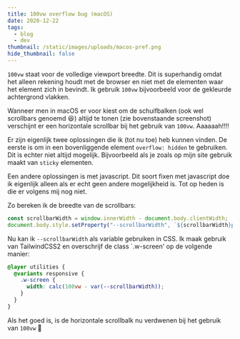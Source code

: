 ```yaml
---
title: 100vw overflow bug (macOS)
date: 2020-12-22
tags:
  - blog
  - dev
thumbnail: /static/images/uploads/macos-pref.png
hide_thumbnail: false
---
```

`100vw` staat voor de volledige viewport breedte. Dit is superhandig omdat het alleen rekening houdt met de browser en niet met de elementen waar het element zich in bevindt. Ik gebruik `100vw` bijvoorbeeld voor de gekleurde achtergrond vlakken.

Wanneer men in macOS er voor kiest om de schuifbalken (ook wel scrollbars genoemd 😆) altijd te tonen (zie bovenstaande screenshot) verschijnt er een horizontale scrollbar bij het gebruik van `100vw`. Aaaaaah!!!!

Er zijn eigenlijk twee oplossingen die ik (tot nu toe) heb kunnen vinden. De eerste is om in een bovenliggende element `overflow: hidden` te gebruiken. Dit is echter niet altijd mogelijk. Bijvoorbeeld als je zoals op mijn site gebruik maakt van `sticky` elementen.

Een andere oplossingen is met javascript. Dit soort fixen met javascript doe ik eigenlijk alleen als er echt geen andere mogelijkheid is. Tot op heden is die er volgens mij nog niet.

Zo bereken ik de breedte van de scrollbars:

```js
const scrollbarWidth = window.innerWidth - document.body.clientWidth;
document.body.style.setProperty("--scrollbarWidth", `${scrollbarWidth}px`);
```

Nu kan ik `--scrollbarWidth` als variable gebruiken in CSS. Ik maak gebruik van TailwindCSS2 en overschrijf de class `.w-screen' op de volgende manier:

```css
@layer utilities {
  @variants responsive {
    .w-screen {
      width: calc(100vw - var(--scrollbarWidth));
    }
  }
}
```

Als het goed is, is de horizontale scrollbalk nu verdwenen bij het gebruik van `100vw` 🎉
